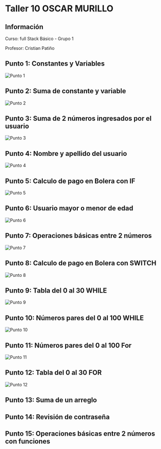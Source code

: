 <h1>Taller 10 OSCAR MURILLO </h1>

<h2> Información</h2>
<p>Curso: full Stack Básico - Grupo 1 </p>
<p>Profesor: Cristian Patiño</p>

<h2> Punto 1: Constantes y Variables</h2>
<img src="./public/images/punto 1.png" alt="Punto 1">
<h2> Punto 2: Suma de constante y variable</h2>
<img src="./public/images/punto 2.png" alt="Punto 2">
<h2> Punto 3: Suma de 2 números ingresados por el usuario</h2>
<img src="./public/images/punto 3.png" alt="Punto 3">
<h2> Punto 4: Nombre y apellido del usuario</h2>
<img src="./public/images/punto 4.png" alt="Punto 4">
<h2> Punto 5: Calculo de pago en Bolera con IF</h2>
<img src="./public/punto 5.png" alt="Punto 5">
<h2> Punto 6: Usuario mayor o menor de edad</h2>
<img src="./public/punto 6.png" alt="Punto 6">
<h2> Punto 7: Operaciones básicas entre 2 números</h2>
<img src="./public/punto 7.png" alt="Punto 7">
<h2> Punto 8: Calculo de pago en Bolera con SWITCH</h2>
<img src="./public/punto 8.png" alt=" Punto 8">
<h2> Punto 9: Tabla del 0 al 30 WHILE</h2>
<img src="./public/punto 9.png" alt="Punto 9">
<h2> Punto 10: Números pares del 0 al 100 WHILE</h2>
<img src="./public/punto 10.png" alt="Punto 10">
<h2> Punto 11: Números pares del 0 al 100 For</h2>
<img src="./public/punto 11.png" alt="Punto 11">
<h2> Punto 12: Tabla del 0 al 30 FOR</h2>
<img src="./public/punto 12.png" alt="Punto 12">
<h2> Punto 13: Suma de un arreglo</h2>

<h2> Punto 14: Revisión de contraseña</h2>

<h2> Punto 15: Operaciones básicas entre 2 números con funciones</h2>